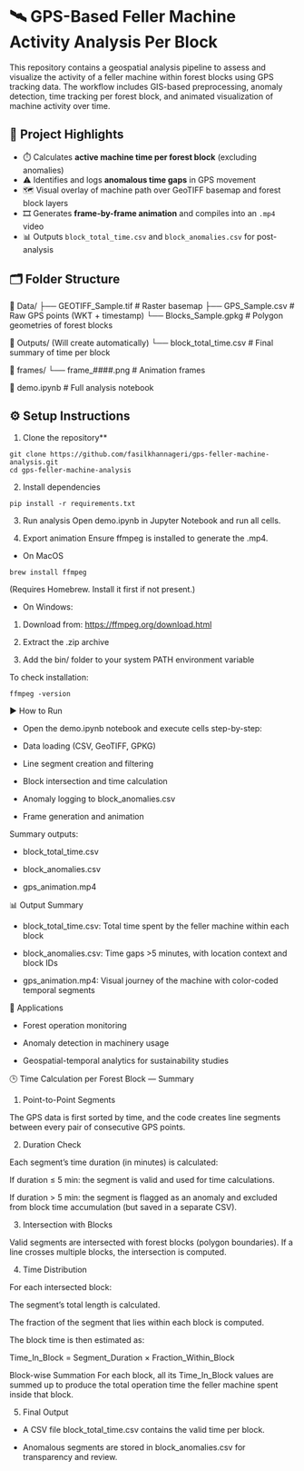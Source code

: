 # 🛰️ GPS-Based Feller Machine Activity Analysis Per Block

This repository contains a geospatial analysis pipeline to assess and visualize the activity of a feller machine within forest blocks using GPS tracking data. The workflow includes GIS-based preprocessing, anomaly detection, time tracking per forest block, and animated visualization of machine activity over time.

## 📌 Project Highlights

- ⏱️ Calculates **active machine time per forest block** (excluding anomalies)
- ⚠️ Identifies and logs **anomalous time gaps** in GPS movement
- 🗺️ Visual overlay of machine path over GeoTIFF basemap and forest block layers
- 🎞️ Generates **frame-by-frame animation** and compiles into an `.mp4` video
- 📊 Outputs `block_total_time.csv` and `block_anomalies.csv` for post-analysis

## 🗂️ Folder Structure

📁 Data/
├── GEOTIFF_Sample.tif # Raster basemap
├── GPS_Sample.csv # Raw GPS points (WKT + timestamp)
└── Blocks_Sample.gpkg # Polygon geometries of forest blocks

📁 Outputs/ (Will create automatically)
└── block_total_time.csv # Final summary of time per block

📁 frames/
└── frame_####.png # Animation frames

📄 demo.ipynb # Full analysis notebook

## ⚙️ Setup Instructions

1. Clone the repository**  
```
git clone https://github.com/fasilkhannageri/gps-feller-machine-analysis.git
cd gps-feller-machine-analysis
```

2. Install dependencies
```
pip install -r requirements.txt
```
3. Run analysis
Open demo.ipynb in Jupyter Notebook and run all cells.

4. Export animation
Ensure ffmpeg is installed to generate the .mp4.

- On MacOS
```
brew install ffmpeg
```
(Requires Homebrew. Install it first if not present.)

- On Windows:

1. Download from: https://ffmpeg.org/download.html

2. Extract the .zip archive

3. Add the bin/ folder to your system PATH environment variable

To check installation:
```
ffmpeg -version
```
▶️ How to Run

- Open the demo.ipynb notebook and execute cells step-by-step:

- Data loading (CSV, GeoTIFF, GPKG)

- Line segment creation and filtering

- Block intersection and time calculation

- Anomaly logging to block_anomalies.csv

- Frame generation and animation

Summary outputs:

- block_total_time.csv
- block_anomalies.csv

- gps_animation.mp4

📊 Output Summary

- block_total_time.csv: Total time spent by the feller machine within each block

- block_anomalies.csv: Time gaps >5 minutes, with location context and block IDs

- gps_animation.mp4: Visual journey of the machine with color-coded temporal segments

🧠 Applications

- Forest operation monitoring

- Anomaly detection in machinery usage

- Geospatial-temporal analytics for sustainability studies

🕒 Time Calculation per Forest Block — Summary

1. Point-to-Point Segments

The GPS data is first sorted by time, and the code creates line segments between every pair of consecutive GPS points.

2. Duration Check

Each segment’s time duration (in minutes) is calculated:

If duration ≤ 5 min: the segment is valid and used for time calculations.

If duration > 5 min: the segment is flagged as an anomaly and excluded from block time accumulation (but saved in a separate CSV).

3. Intersection with Blocks

Valid segments are intersected with forest blocks (polygon boundaries). If a line crosses multiple blocks, the intersection is computed.

4. Time Distribution

For each intersected block:

The segment’s total length is calculated.

The fraction of the segment that lies within each block is computed.


The block time is then estimated as:

Time_In_Block = Segment_Duration × Fraction_Within_Block

Block-wise Summation
For each block, all its Time_In_Block values are summed up to produce the total operation time the feller machine spent inside that block.

5. Final Output

- A CSV file block_total_time.csv contains the valid time per block.

- Anomalous segments are stored in block_anomalies.csv for transparency and review.








